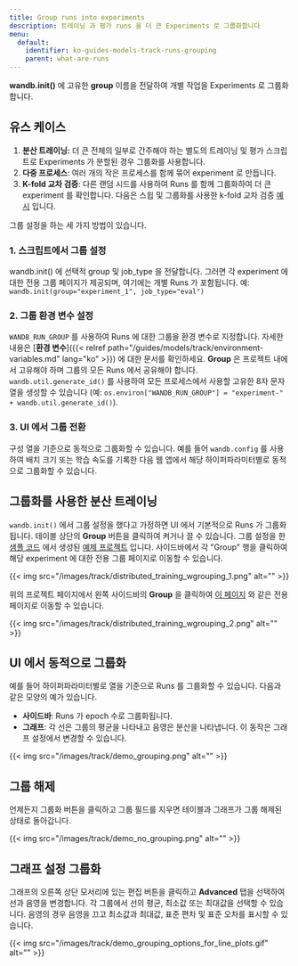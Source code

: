 ```yaml
---
title: Group runs into experiments
description: 트레이닝 과 평가 runs 을 더 큰 Experiments 로 그룹화합니다
menu:
  default:
    identifier: ko-guides-models-track-runs-grouping
    parent: what-are-runs
---
```


**wandb.init()** 에 고유한 **group** 이름을 전달하여 개별 작업을 Experiments 로 그룹화합니다.

## 유스 케이스

1. **분산 트레이닝:** 더 큰 전체의 일부로 간주해야 하는 별도의 트레이닝 및 평가 스크립트로 Experiments 가 분할된 경우 그룹화를 사용합니다.
2. **다중 프로세스**: 여러 개의 작은 프로세스를 함께 묶어 experiment 로 만듭니다.
3. **K-fold 교차 검증**: 다른 랜덤 시드를 사용하여 Runs 를 함께 그룹화하여 더 큰 experiment 를 확인합니다. 다음은 스윕 및 그룹화를 사용한 k-fold 교차 검증 [예시](https://github.com/wandb/examples/tree/master/examples/wandb-sweeps/sweeps-cross-validation) 입니다.

그룹 설정을 하는 세 가지 방법이 있습니다.

### 1. 스크립트에서 그룹 설정

wandb.init() 에 선택적 group 및 job_type 을 전달합니다. 그러면 각 experiment 에 대한 전용 그룹 페이지가 제공되며, 여기에는 개별 Runs 가 포함됩니다. 예: `wandb.init(group="experiment_1", job_type="eval")`

### 2. 그룹 환경 변수 설정

`WANDB_RUN_GROUP` 를 사용하여 Runs 에 대한 그룹을 환경 변수로 지정합니다. 자세한 내용은 [**환경 변수**]({{< relref path="/guides/models/track/environment-variables.md" lang="ko" >}}) 에 대한 문서를 확인하세요. **Group** 은 프로젝트 내에서 고유해야 하며 그룹의 모든 Runs 에서 공유해야 합니다. `wandb.util.generate_id()` 를 사용하여 모든 프로세스에서 사용할 고유한 8자 문자열을 생성할 수 있습니다 (예: `os.environ["WANDB_RUN_GROUP"] = "experiment-" + wandb.util.generate_id()`).

### 3. UI 에서 그룹 전환

구성 열을 기준으로 동적으로 그룹화할 수 있습니다. 예를 들어 `wandb.config` 를 사용하여 배치 크기 또는 학습 속도를 기록한 다음 웹 앱에서 해당 하이퍼파라미터별로 동적으로 그룹화할 수 있습니다.

## 그룹화를 사용한 분산 트레이닝

`wandb.init()` 에서 그룹 설정을 했다고 가정하면 UI 에서 기본적으로 Runs 가 그룹화됩니다. 테이블 상단의 **Group** 버튼을 클릭하여 켜거나 끌 수 있습니다. 그룹 설정을 한 [샘플 코드](http://wandb.me/grouping) 에서 생성된 [예제 프로젝트](https://wandb.ai/carey/group-demo?workspace=user-carey) 입니다. 사이드바에서 각 "Group" 행을 클릭하여 해당 experiment 에 대한 전용 그룹 페이지로 이동할 수 있습니다.

{{< img src="/images/track/distributed_training_wgrouping_1.png" alt="" >}}

위의 프로젝트 페이지에서 왼쪽 사이드바의 **Group** 을 클릭하여 [이 페이지](https://wandb.ai/carey/group-demo/groups/exp_5?workspace=user-carey) 와 같은 전용 페이지로 이동할 수 있습니다.

{{< img src="/images/track/distributed_training_wgrouping_2.png" alt="" >}}

## UI 에서 동적으로 그룹화

예를 들어 하이퍼파라미터별로 열을 기준으로 Runs 를 그룹화할 수 있습니다. 다음과 같은 모양의 예가 있습니다.

* **사이드바**: Runs 가 epoch 수로 그룹화됩니다.
* **그래프**: 각 선은 그룹의 평균을 나타내고 음영은 분산을 나타냅니다. 이 동작은 그래프 설정에서 변경할 수 있습니다.

{{< img src="/images/track/demo_grouping.png" alt="" >}}

## 그룹 해제

언제든지 그룹화 버튼을 클릭하고 그룹 필드를 지우면 테이블과 그래프가 그룹 해제된 상태로 돌아갑니다.

{{< img src="/images/track/demo_no_grouping.png" alt="" >}}

## 그래프 설정 그룹화

그래프의 오른쪽 상단 모서리에 있는 편집 버튼을 클릭하고 **Advanced** 탭을 선택하여 선과 음영을 변경합니다. 각 그룹에서 선의 평균, 최소값 또는 최대값을 선택할 수 있습니다. 음영의 경우 음영을 끄고 최소값과 최대값, 표준 편차 및 표준 오차를 표시할 수 있습니다.

{{< img src="/images/track/demo_grouping_options_for_line_plots.gif" alt="" >}}
